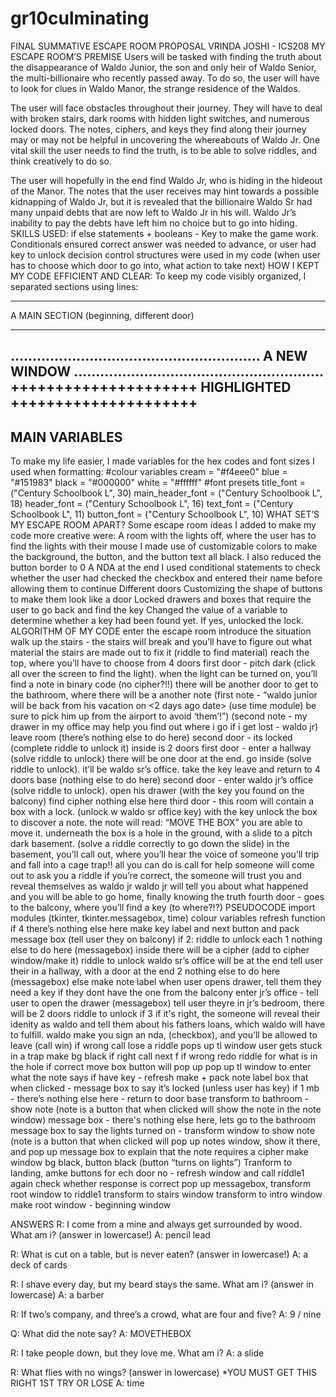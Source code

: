 # gr10culminating
FINAL SUMMATIVE ESCAPE ROOM PROPOSAL
VRINDA JOSHI - ICS208
MY ESCAPE ROOM’S PREMISE
Users will be tasked with finding the truth about the disappearance of Waldo Junior, the son and only heir of Waldo Senior, the multi-billionaire who recently passed away. To do so, the user will have to look for clues in Waldo Manor, the strange residence of the Waldos. 

The user will face obstacles throughout their journey. They will have to deal with broken stairs, dark rooms with hidden light switches, and numerous locked doors. The notes, ciphers, and keys they find along their journey may or may not be helpful in uncovering the whereabouts of Waldo Jr. One vital skill the user needs to find the truth, is to be able to solve riddles, and think creatively to do so.

The user will hopefully in the end find Waldo Jr, who is hiding in the hideout of the Manor. The notes that the user receives may hint towards a possible kidnapping of Waldo Jr, but it is revealed that the billionaire Waldo Sr had many unpaid debts that are now left to Waldo Jr in his will. Waldo Jr’s inability to pay the debts have left him no choice but to go into hiding.
SKILLS USED: 
if else statements + booleans - Key to make the game work. Conditionals ensured correct answer was needed to advance, or user had key to unlock
decision control structures were used in my code (when user has to choose which door to go into, what action to take next)
HOW I KEPT MY CODE EFFICIENT AND CLEAR:
To keep my code visibly organized, I separated sections using lines:
_______________________
A MAIN SECTION
(beginning, different door)
_______________________
…………………………………………………
A NEW WINDOW
…………………………………………………
+++++++++++++++++++++
HIGHLIGHTED
+++++++++++++++++++++
-----------------------------------
MAIN VARIABLES
------------------------------------
To make my life easier, I made variables for the hex codes and font sizes I used when formatting:
#colour variables
cream = "#f4eee0"
blue = "#151983"
black = "#000000"
white = "#ffffff"
#font presets
title_font = ("Century Schoolbook L", 30)
main_header_font = ("Century Schoolbook L", 18)
header_font = ("Century Schoolbook L", 16)
text_font = ("Century Schoolbook L", 11)
button_font = ("Century Schoolbook L", 10)
WHAT SET’S MY ESCAPE ROOM APART?
Some escape room ideas I added to make my code more creative were:
A room with the lights off, where the user has to find the lights with their mouse
I made use of customizable colors to make the background, the button, and the button text all black. I also reduced the button border to 0
A NDA at the end
I used conditional statements to check whether the user had checked the checkbox and entered their name before allowing them to continue
Different doors
Customizing the shape of buttons to make them look like a door
Locked drawers and boxes that require the user to go back and find the key
Changed the value of a variable to determine whether a key had been found yet. If yes, unlocked the lock.
ALGORITHM OF MY CODE
enter the escape room
introduce the situation
walk up the stairs - the stairs will break and you’ll have to figure out what material the stairs are made out to fix it (riddle to find material)
reach the top, where you’ll have to choose from 4 doors
first door - pitch dark (click all over the screen to find the light). 
when the light can be turned on, you’ll find a note in binary code (no cipher?!!)
there will be another door to get to the bathroom, where there will be a another note 
(first note - “waldo junior will be back from his vacation on <2 days ago date> (use time module) be sure to pick him up from the airport to avoid ‘them’!”) (second note - my drawer in my office may help you find out where i go if i get lost - waldo jr)
leave room (there’s nothing else to do here)
second door - its locked (complete riddle to unlock it)
inside is 2 doors
first door - enter a hallway (solve riddle to unlock) there will be one door at the end.
go inside (solve riddle to unlock). it’ll be waldo sr’s office. take the key
leave and return to 4 doors base (nothing else to do here)
second door - enter waldo jr’s office (solve riddle to unlock). open his drawer (with the key you found on the balcony) 
find cipher
nothing else here
third door - this room will contain a box with a lock. (unlock w waldo sr office key)
with the key unlock the box to discover a note.
the note will read: “MOVE THE BOX”
you are able to move it. underneath the box is a hole in the ground, with a slide to a pitch dark basement. (solve a riddle correctly to go down the slide)
in the basement, you’ll call out, where you’ll hear the voice of someone
you’ll trip and fall into a cage trap!! all you can do is call for help
someone will come out to ask you a riddle
if you’re correct, the someone will trust you and reveal themselves as waldo jr
waldo jr will tell you about what happened and you will be able to go home, finally knowing the truth
fourth door - goes to the balcony, where you’ll find a key (to where?!?)
PSEUDOCODE
import modules (tkinter, tkinter.messagebox, time)
colour variables
refresh function
if 4
there’s nothing else here
make key label and next button and pack
message box (tell user they on balcony)
if 2:
riddle to unlock each
1
nothing else to do here (messagebox)
inside there will be a cipher (add to cipher window/make it)
riddle to unlock
waldo sr’s office will be at the end
tell user their in a hallway, with a door at the end
2 
nothing else to do here (messagebox)
else make note label
when user opens drawer, tell them they need a key if they dont have the one from the balcony
enter jr’s office - tell user to open the drawer (messagebox)
tell user theyre in jr’s bedroom, there will be 2 doors
riddle to unlock
if 3
if it's right, the someone will reveal their idenity as waldo and tell them about his fathers loans, which waldo will have to fulfill. waldo make you sign an nda, (checkbox), and you’ll be allowed to leave (call win)
if wrong call lose
a riddle pops up tl window 
user gets stuck in a trap
make bg black
if right call next f
if wrong redo
riddle for what is in the hole
if correct move box button will pop up 
pop up tl window to enter what the note says
if have key - refresh make + pack note label
box that when clicked - message box to say it’s locked (unless user has key)
if 1 
mb - there’s nothing else here - return to door base
transform to bathroom - show note (note is a button that when clicked will show the note in the note window)
message box - there's nothing else here, lets go to the bathroom 
message box to say the lights turned on - transform window to show note (note is a button that when clicked will pop up notes window, show it there, and pop up message box to explain that the note requires a cipher
make window bg black, button black (button “turns on lights”) 
Tranform to landing, amke buttons for ech door
no - refresh window and call riddle1 again 
check whether response is correct
pop up messagebox, transform root window to riddle1
transform to stairs window
transform to intro window
make root window - beginning window

ANSWERS
R: I come from a mine and always get surrounded by wood. What am i? (answer in lowercase!)
A: pencil lead

R: What is cut on a table, but is never eaten? (answer in lowercase!)
A: a deck of cards

R: I shave every day, but my beard stays the same. What am i? (answer in lowercase)
A: a barber

R: If two’s company, and three’s a crowd, what are four and five?
A: 9 / nine

Q: What did the note say?
A: MOVETHEBOX

R: I take people down, but they love me. What am i?
A: a slide

R: What flies with no wings? (answer in lowercase) *YOU MUST GET THIS RIGHT 1ST TRY OR LOSE
A: time



